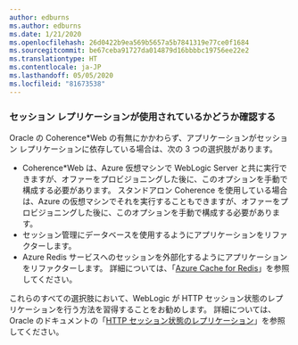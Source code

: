 ```yaml
---
author: edburns
ms.author: edburns
ms.date: 1/21/2020
ms.openlocfilehash: 26d0422b9ea569b5657a5b7841319e77ce0f1684
ms.sourcegitcommit: be67ceba91727da014879d16bbbbc19756ee22e2
ms.translationtype: HT
ms.contentlocale: ja-JP
ms.lasthandoff: 05/05/2020
ms.locfileid: "81673538"
---
```

### <a name="determine-whether-session-replication-is-used"></a>セッション レプリケーションが使用されているかどうか確認する

Oracle の Coherence*Web の有無にかかわらず、アプリケーションがセッション レプリケーションに依存している場合は、次の 3 つの選択肢があります。

* Coherence*Web は、Azure 仮想マシンで WebLogic Server と共に実行できますが、オファーをプロビジョニングした後に、このオプションを手動で構成する必要があります。 スタンドアロン Coherence を使用している場合は、Azure の仮想マシンでそれを実行することもできますが、オファーをプロビジョニングした後に、このオプションを手動で構成する必要があります。
* セッション管理にデータベースを使用するようにアプリケーションをリファクターします。
* Azure Redis サービスへのセッションを外部化するようにアプリケーションをリファクターします。 詳細については、「[Azure Cache for Redis](/azure/azure-cache-for-redis/cache-overview)」を参照してください。

これらのすべての選択肢において、WebLogic が HTTP セッション状態のレプリケーションを行う方法を習得することをお勧めします。 詳細については、Oracle のドキュメントの「[HTTP セッション状態のレプリケーション](https://docs.oracle.com/en/middleware/fusion-middleware/weblogic-server/12.2.1.4/clust/failover.html#GUID-E13D8142-66BA-46A1-854F-4FC6F82992DD)」を参照してください。
